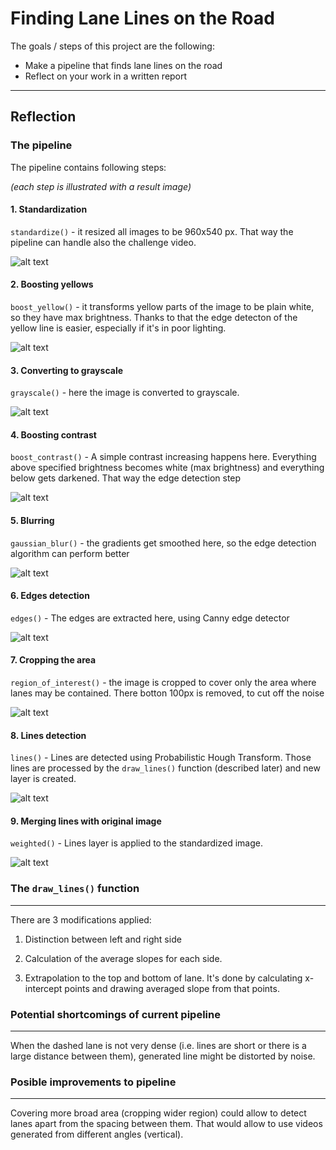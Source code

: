 # **Finding Lane Lines on the Road** 

The goals / steps of this project are the following:
* Make a pipeline that finds lane lines on the road
* Reflect on your work in a written report


[//]: # (Image References)

[image1]: ./writeup_images/1_standardized.jpg "Standardized"
[image2]: ./writeup_images/2_boosted_yellow.jpg "Boosted yellow"
[image3]: ./writeup_images/3_gray.jpg "Grayscale"
[image4]: ./writeup_images/4_boosted_contrast.jpg "Boosted contrast"
[image5]: ./writeup_images/5_blurred.jpg "Blurred"
[image6]: ./writeup_images/6_edges.jpg "Edges"
[image7]: ./writeup_images/7_region.jpg "Region"
[image8]: ./writeup_images/8_lines.jpg "Lines"
[image9]: ./writeup_images/9_weighted.jpg "Weighted"


---

## Reflection

### The pipeline

The pipeline contains following steps:

*(each step is illustrated with a result image)*
#### 1. Standardization 
`standardize()` - it resized all images to be 960x540 px. That way the pipeline can handle also the challenge video.

![alt text][image1]

#### 2. Boosting yellows
`boost_yellow()` - it transforms yellow parts of the image to be plain white, so they have max brightness. Thanks to that the edge detecton of the yellow line is easier, especially if it's in poor lighting.

![alt text][image2]

#### 3. Converting to grayscale
`grayscale()` - here the image is converted to grayscale.

![alt text][image3]


#### 4. Boosting contrast
`boost_contrast()` - A simple contrast increasing happens here. Everything above specified brightness becomes white (max brightness) and everything below gets darkened. That way the edge detection step

![alt text][image4]

#### 5. Blurring
`gaussian_blur()` - the gradients get smoothed here, so the edge detection algorithm can perform better

![alt text][image5]

#### 6. Edges detection
`edges()` - The edges are extracted here, using Canny edge detector

![alt text][image6]

#### 7. Cropping the area
`region_of_interest()` - the image is cropped to cover only the area where lanes may be contained. There botton 100px is removed, to cut off the noise 

![alt text][image7]

#### 8. Lines detection
`lines()` - Lines are detected using Probabilistic Hough Transform. Those lines are processed by the `draw_lines()` function (described later) and new layer is created.

![alt text][image8]

#### 9. Merging lines with original image
`weighted()` - Lines layer is applied to the standardized image.

![alt text][image9]


### The `draw_lines()` function
---
There are 3 modifications applied:
1. Distinction between left and right side

2. Calculation of the average slopes for each side.

3. Extrapolation to the top and bottom of lane. It's done by calculating x-intercept points and drawing averaged slope from that points.

### Potential shortcomings of current pipeline
---
When the dashed lane is not very dense (i.e. lines are short or there is a large distance between them), generated line might be distorted by noise.

### Posible improvements to pipeline
---

Covering more broad area (cropping wider region) could allow to detect lanes apart from the spacing between them. That would allow to use videos generated from different angles (vertical).
